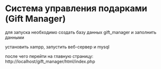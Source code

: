 # Система управления подарками (Gift Manager)

для запуска необходимо создать базу данных gift_manager и заполнить данными

установить xampp, запустить веб-сервер и mysql

после чего перейти на главную страницу: http://localhost/gift_manager/html/index.php